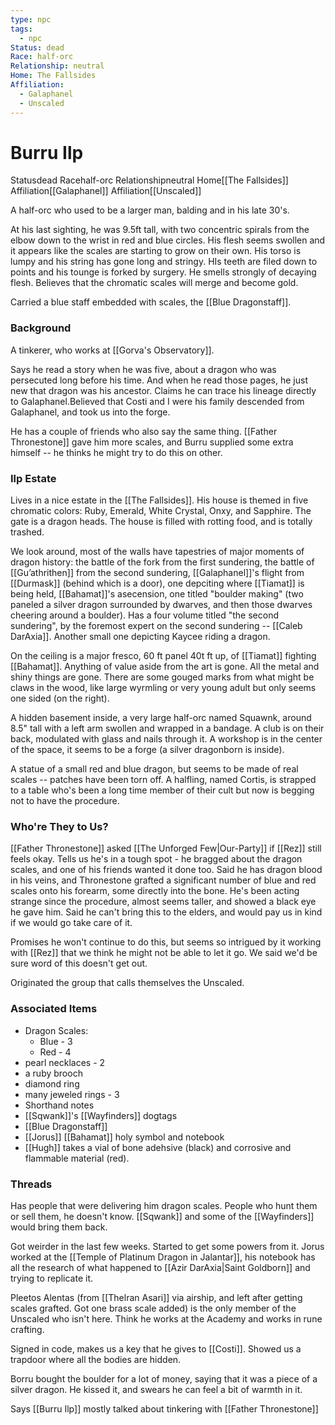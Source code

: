 ```yaml
---
type: npc
tags:
  - npc
Status: dead
Race: half-orc
Relationship: neutral
Home: The Fallsides
Affiliation:
  - Galaphanel
  - Unscaled
---
```


# Burru Ilp
<span class="dataview inline-field"><span class="inline-field-key">Status</span><span class="inline-field-value">dead</span></span>
<span class="dataview inline-field"><span class="inline-field-key">Race</span><span class="inline-field-value">half-orc</span></span>
<span class="dataview inline-field"><span class="inline-field-key">Relationship</span><span class="inline-field-value">neutral</span></span>
<span class="dataview inline-field"><span class="inline-field-key">Home</span><span class="inline-field-value">[[The Fallsides]]</span></span>
<span class="dataview inline-field"><span class="inline-field-key">Affiliation</span><span class="inline-field-value">[[Galaphanel]]</span></span>
<span class="dataview inline-field"><span class="inline-field-key">Affiliation</span><span class="inline-field-value">[[Unscaled]]</span></span>

A half-orc who used to be a larger man, balding and in his late 30's. 

At his last sighting, he was 9.5ft tall, with two concentric spirals from the elbow down to the wrist in red and blue circles. His flesh seems swollen and it appears like the scales are starting to grow on their own. His torso is lumpy and his string has gone long and stringy. HIs teeth are filed down to points and his tounge is forked by surgery. He smells strongly of decaying flesh. Believes that the chromatic scales will merge and become gold. 

Carried a blue staff embedded with scales, the [[Blue Dragonstaff]].

### Background
A tinkerer, who works at [[Gorva's Observatory]]. 

Says he read a story when he was five, about a dragon who was persecuted long before his time. And when he read those pages, he just new that dragon was his ancestor. Claims he can trace his lineage directly to Galaphanel.Believed that Costi and I were his family descended from Galaphanel, and took us into the forge.

He has a couple of friends who also say the same thing. [[Father Thronestone]] gave him more scales, and Burru supplied some extra himself -- he thinks he might try to do this on other.

### Ilp Estate

Lives in a nice estate in the [[The Fallsides]].  His house is themed in five chromatic colors: Ruby, Emerald, White Crystal, Onxy, and Sapphire. The gate is a dragon heads. The house is filled with rotting food, and is totally trashed. 

We look around, most of the walls have tapestries of major moments of dragon history: the battle of the fork from the first sundering, the battle of [[Gu’athrithen]] from the second sundering, [[Galaphanel]]'s flight from [[Durmask]] (behind which is a door), one depciting where [[Tiamat]] is being held, [[Bahamat]]'s asecension, one titled "boulder making" (two paneled a silver dragon surrounded by dwarves, and then those dwarves cheering around a boulder). Has a four volume titled "the second sundering", by the foremost expert on the second sundering -- [[Caleb DarAxia]]. Another small one depicting Kaycee riding a dragon.

On the ceiling is a major fresco, 60 ft panel 40t ft up, of [[Tiamat]] fighting [[Bahamat]].  Anything of value aside from the art is gone. All the metal and shiny things are gone. There are some gouged marks from what might be claws in the wood, like large wyrmling or very young adult but only seems one sided (on the right).

A hidden basement inside, a very large half-orc named Squawnk, around 8.5" tall with a left arm swollen and wrapped in a bandage. A club is on their back, modulated with glass and nails through it. A workshop is in the center of the space, it seems to be a forge (a silver dragonborn is inside).

A statue of a small red and blue dragon, but seems to be made of real scales -- patches have been torn off. A halfling, named Cortis, is strapped to a table who's been a long time member of their cult but now is begging not to have the procedure. 

### Who're They to Us?
 [[Father Thronestone]] asked [[The Unforged Few|Our-Party]] if [[Rez]] still feels okay. Tells us he's in a tough spot - he bragged about the dragon scales, and one of his friends wanted it done too. Said he has dragon blood in his veins, and Thronestone grafted a significant number of blue and red scales onto his forearm, some directly into the bone. He's been acting strange since the procedure, almost seems taller, and showed a black eye he gave him. Said he can't bring this to the elders, and would pay us in kind if we would go take care of it. 

Promises he won't continue to do this, but seems so intrigued by it working with [[Rez]] that we think he might not be able to let it go. We said we'd be sure word of this doesn't get out. 

Originated the group that calls themselves the Unscaled. 

### Associated Items
* Dragon Scales:
	* Blue - 3
	* Red - 4
* pearl necklaces - 2
* a ruby brooch
* diamond ring
* many jeweled rings - 3
* Shorthand notes 
* [[Sqwank]]'s [[Wayfinders]] dogtags
* [[Blue Dragonstaff]]
* [[Jorus]] [[Bahamat]] holy symbol and notebook
* [[Hugh]] takes a vial of bone adehsive (black) and corrosive and flammable material (red).

### Threads
Has people that were delivering him dragon scales. People who hunt them or sell them, he doesn't know. [[Sqwank]] and some of the [[Wayfinders]] would bring them back. 

Got weirder in the last few weeks. Started to get some powers from it. Jorus worked at the [[Temple of  Platinum Dragon in Jalantar]], his notebook has all the research of what happened to [[Azir DarAxia|Saint Goldborn]] and trying to replicate it. 

Pleetos Alentas (from [[Thelran Asari]] via airship, and left after getting scales grafted. Got one brass scale added) is the only member of the Unscaled who isn't here. Think he works at the Academy and works in rune crafting. 

Signed in code, makes us a key that he gives to [[Costi]]. Showed us a trapdoor where all the bodies are hidden.

Borru bought the boulder for a lot of money, saying that it was a piece of a silver dragon. He kissed it, and swears he can feel a bit of warmth in it. 

Says [[Burru Ilp]] mostly talked about tinkering with [[Father Thronestone]]
